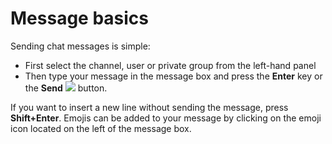 # Message basics

Sending chat messages is simple:

*   First select the channel, user or private group from the left-hand panel
*   Then type your message in the message box and press the **Enter** key or the **Send** ![](/images/ucc-send.png) button.

If you want to insert a new line without sending the message, press **Shift+Enter**.
Emojis can be added to your message by clicking on the emoji icon located on the left of the message box.
